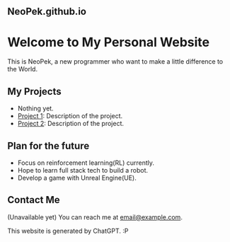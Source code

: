 ## NeoPek.github.io
# Welcome to My Personal Website

This is NeoPek, a new programmer who want to make a little difference to the World.

## My Projects
- Nothing yet.
- [Project 1](https://linktoyourproject.com): Description of the project.
- [Project 2](https://linktoyourproject.com): Description of the project.

## Plan for the future
- Focus on reinforcement learning(RL) currently.
- Hope to learn full stack tech to build a robot.
- Develop a game with Unreal Engine(UE).

## Contact Me
(Unavailable yet)
You can reach me at [email@example.com](mailto:email@example.com).

This website is generated by ChatGPT. :P
